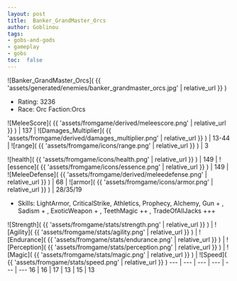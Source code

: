 ```yaml
---
layout: post
title:  Banker_GrandMaster_Orcs
author: Goblinou
tags:
- gobs-and-gods
- gameplay
- gobs
toc:  false
---
```


![Banker_GrandMaster_Orcs]( {{ 'assets/generated/enemies/banker_grandmaster_orcs.jpg' | relative_url }} )
- Rating: 3236
- Race: Orc  Faction:Orcs

![MeleeScore]( {{ 'assets/fromgame/derived/meleescore.png' | relative_url }} ) | 137 | ![Damages_Multiplier]( {{ 'assets/fromgame/derived/damages_multiplier.png' | relative_url }} ) | 13-44 | ![range]( {{ 'assets/fromgame/icons/range.png' | relative_url }} ) | 3


![health]( {{ 'assets/fromgame/icons/health.png' | relative_url }} ) | 149 | ![essence]( {{ 'assets/fromgame/icons/essence.png' | relative_url }} ) | 149 | ![MeleeDefense]( {{ 'assets/fromgame/derived/meleedefense.png' | relative_url }} ) | 68 | ![armor]( {{ 'assets/fromgame/icons/armor.png' | relative_url }} ) | 28/35/19

* Skills: LightArmor, CriticalStrike, Athletics, Prophecy, Alchemy, Gun + , Sadism + , ExoticWeapon + , TeethMagic ++ , TradeOfAllJacks +++ 

![Strength]( {{ 'assets/fromgame/stats/strength.png' | relative_url }} ) | ![Agility]( {{ 'assets/fromgame/stats/agility.png' | relative_url }} ) | ![Endurance]( {{ 'assets/fromgame/stats/endurance.png' | relative_url }} ) | ![Perception]( {{ 'assets/fromgame/stats/perception.png' | relative_url }} ) | ![Magic]( {{ 'assets/fromgame/stats/magic.png' | relative_url }} ) | ![Speed]( {{ 'assets/fromgame/stats/speed.png' | relative_url }} )
--- | --- | --- | --- | --- | ---
16 | 16 | 17 | 13 | 15 | 13

